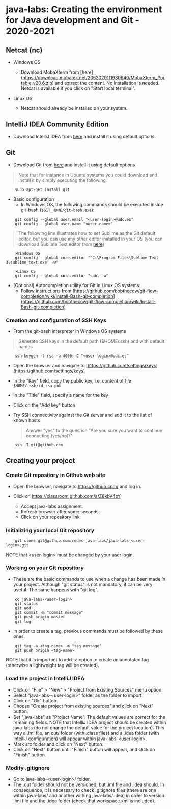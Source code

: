 # java-labs: Creating the environment for Java development and Git - 2020-2021

## Netcat (nc)
- Windows OS
    - Download MobaXterm from [here] (https://download.mobatek.net/2062020111930940/MobaXterm_Portable_v20.6.zip) and extract the content. No installation is needed. Netcat is available if you click on "Start local terminal".

- Linux OS
    - Netcat should already be installed on your system.

## IntelliJ IDEA Community Edition

- Download IntelliJ IDEA from [here](https://www.jetbrains.com/es-es/idea/download/) and install it using default options.

## Git 

- Download Git from [here](https://git-scm.com/downloads) and install it using default options

> Note that for instance in Ubuntu systems you could download and install it by simply executing the following:
  
```shell
    sudo apt-get install git
```

- Basic configuration
    - In Windows OS, the following commands should be executed inside git-bash (`$GIT_HOME/git-bash.exe`):
    
```shell
    git config --global user.email "<user-login>@udc.es"
    git config --global user.name "<user-name>"
```

> The following line illustrates how to set Sublime as the Git default editor, but you can use any other editor installed in your OS (you can download Sublime Text editor from [here](https://www.sublimetext.com/3))
      
```shell
    >Windows OS
	git config --global core.editor "'C:\Program Files\Sublime Text 3\sublime_text.exe' -w"
	
    >Linux OS
	git config --global core.editor "subl -w"
```

- [Optional]  Autocompletion utility for Git in Linux OS systems:
    - Follow instructions from [https://github.com/bobthecow/git-flow-completion/wiki/Install-Bash-git-completion](https://github.com/bobthecow/git-flow-completion/wiki/Install-Bash-git-completion)

### Creation and configuration of SSH Keys

- From the git-bash interpreter in Windows OS systems
> Generate SSH keys in the default path ($HOME/.ssh) and with default names
      
```shell
    ssh-keygen -t rsa -b 4096 -C "<user-login>@udc.es"
```    
    
- Open the browser and navigate to [https://github.com/settings/keys](https://github.com/settings/keys)
- In the "Key" field, copy the public key, i.e, content of file `$HOME/.ssh/id_rsa.pub`
- In the "Title" field, specify a name for the key
- Click on the "Add key" button

- Try SSH connectivity against the Git server and add it to the list of known hosts
  > Answer "yes" to the question "Are you sure you want to continue connecting (yes/no)?"
   
```shell
    ssh -T git@github.com
```   

## Creating your project

### Create Git repository in Github web site

- Open the browser, navigate to https://github.com/ and log in.

- Click on https://classroom.github.com/a/Z8xbV4cY
  - Accept java-labs assignment. 
  - Refresh browser after some seconds.
  - Click on your repository link.   

### Initializing your local Git repository

```shell
	git clone git@github.com:redes-java-labs/java-labs-<user-login>.git
```

 NOTE that &lt;user-login&gt; must be changed by your user login.

### Working on your Git repository

- These are the basic commands to use when a change has been made in your project. Although "git status" is not mandatory, it can be very useful. The same happens with "git log". 

```shell
	cd java-labs-<user-login>
	git status
	git add . 
	git commit -m "commit message"	
	git push origin master
	git log
```

-  In order to create a tag, previous commands must be followed by these ones.

```shell	
	git tag -a <tag-name> -m "tag message"	
	git push origin <tag-name>
```

NOTE that it is important to add -a option to create an annotated tag (otherwise  a lightweight tag will be created). 

### Load the project in IntelliJ IDEA

- Click on "File" > "New" > "Project from Existing Sources" menu option.
- Select "java-labs-&lt;user-login&gt;" folder as the folder to import.
- Click on "Ok" button.
- Choose "Create project from existing sources" and click on "Next" button. 
- Set "java-labs" as "Project Name". The default values are correct for the remaining fields. NOTE that IntelliJ IDEA project should be created within java-labs (do not change the default value for the project location). This way a .iml file, an out/ folder (with .class files) and a .idea folder (with IntelliJ configuration) will appear within java-labs-&lt;user-login&gt;.
- Mark src folder and click on "Next" button. 
- Click on "Next" button until "Finish" button will appear, and click on "Finish" button.

### Modify .gitignore

- Go to java-labs-&lt;user-login&gt;/ folder.  
- The .out folder should not be versioned, but .iml file and .idea should. In consequence, it is necessary to check .gitignore files (there are one within java-labs/ and another withing java-labs/.idea) in order to version .iml file and the .idea folder (check that workspace.xml is included).


